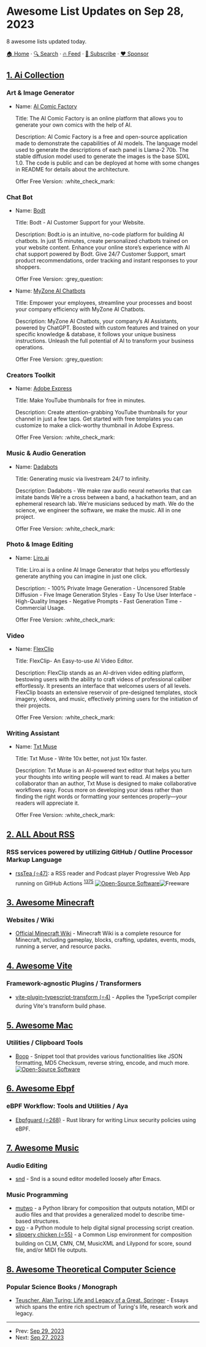 # Awesome List Updates on Sep 28, 2023

8 awesome lists updated today.

[🏠 Home](/README.md) · [🔍 Search](https://www.trackawesomelist.com/search/) · [🔥 Feed](https://www.trackawesomelist.com/rss.xml) · [📮 Subscribe](https://trackawesomelist.us17.list-manage.com/subscribe?u=d2f0117aa829c83a63ec63c2f&id=36a103854c) · [❤️  Sponsor](https://github.com/sponsors/theowenyoung)



## [1. Ai Collection](/content/ai-collection/ai-collection/README.md)

### Art & Image Generator

- Name: [AI Comic Factory](https://www.thataicollection.com/redirect/ai-comic-factory?utm_source=aicollection\&utm_medium=github\&utm_campaign=aicollection)

  Title: The AI Comic Factory is an online platform that allows you to generate your own comics with the help of AI.

  Description: AI Comic Factory is a free and open-source application made to demonstrate the capabilities of AI models.  The language model used to generate the descriptions of each panel is Llama-2 70b. The stable diffusion model used to generate the images is the base SDXL 1.0. The code is public and can be deployed at home with some changes in README for details about the architecture.

  Offer Free Version: :white\_check\_mark:



### Chat Bot

- Name: [Bodt](https://www.thataicollection.com/redirect/bodt?utm_source=aicollection\&utm_medium=github\&utm_campaign=aicollection)

  Title: Bodt - AI Customer Support for your Website.

  Description: Bodt.io is an intuitive, no-code platform for building AI chatbots. In just 15 minutes, create personalized chatbots trained on your website content.   Enhance your online store’s experience with AI chat support powered by Bodt. Give 24/7 Customer Support, smart product recommendations, order tracking and instant responses to your shoppers.

  Offer Free Version: :grey\_question:


- Name: [MyZone AI Chatbots](https://www.thataicollection.com/redirect/myzone-ai-chatbots?utm_source=aicollection\&utm_medium=github\&utm_campaign=aicollection)

  Title: Empower your employees, streamline your processes and boost your company efficiency with MyZone AI Chatbots.

  Description: MyZone AI Chatbots, your company’s AI Assistants, powered by ChatGPT. Boosted with custom features and trained on your specific knowledge & database, it follows your unique business instructions. Unleash the full potential of AI to transform your business operations.

  Offer Free Version: :grey\_question:



### Creators Toolkit

- Name: [Adobe Express](https://www.thataicollection.com/redirect/adobe-express?utm_source=aicollection\&utm_medium=github\&utm_campaign=aicollection)

  Title: Make YouTube thumbnails for free in minutes.

  Description: Create attention-grabbing YouTube thumbnails for your channel in just a few taps. Get started with free templates you can customize to make a click-worthy thumbnail in Adobe Express.

  Offer Free Version: :white\_check\_mark:



### Music & Audio Generation

- Name: [Dadabots](https://www.thataicollection.com/redirect/dadabots--?utm_source=aicollection\&utm_medium=github\&utm_campaign=aicollection)

  Title: Generating music via livestream 24/7 to infinity.

  Description: Dadabots - We make raw audio neural networks that can imitate bands We're a cross between a band, a hackathon team, and an ephemeral research lab. We're musicians seduced by math. We do the science, we engineer the software, we make the music. All in one project.

  Offer Free Version: :white\_check\_mark:



### Photo & Image Editing

- Name: [Liro.ai](https://www.thataicollection.com/redirect/liro.ai?utm_source=aicollection\&utm_medium=github\&utm_campaign=aicollection)

  Title: Liro.ai is a online AI Image Generator that helps you effortlessly generate anything you can imagine in just one click.

  Description: - 100% Private Image Generation - Uncensored Stable Diffusion - Five Image Generation Styles - Easy To Use User Interface - High-Quality Images - Negative Prompts - Fast Generation Time - Commercial Usage.

  Offer Free Version: :white\_check\_mark:



### Video

- Name: [FlexClip](https://www.thataicollection.com/redirect/flexclip?utm_source=aicollection\&utm_medium=github\&utm_campaign=aicollection)

  Title: FlexClip- An Easy-to-use AI Video Editor.

  Description: FlexClip stands as an AI-driven video editing platform, bestowing users with the ability to craft videos of professional caliber effortlessly. It presents an interface that welcomes users of all levels. FlexClip boasts an extensive reservoir of pre-designed templates, stock imagery, videos, and music, effectively priming users for the initiation of their projects.

  Offer Free Version: :white\_check\_mark:



### Writing Assistant

- Name: [Txt Muse](https://www.thataicollection.com/redirect/txt-muse?utm_source=aicollection\&utm_medium=github\&utm_campaign=aicollection)

  Title: Txt Muse - Write 10x better, not just 10x faster.

  Description: Txt Muse is an AI-powered text editor that helps you turn your thoughts into writing people will want to read. AI makes a better collaborator than an author, Txt Muse is designed to make collaborative workflows easy. Focus more on developing your ideas rather than finding the right words or formatting your sentences properly—your readers will appreciate it.

  Offer Free Version: :white\_check\_mark:



## [2. ALL About RSS](/content/AboutRSS/ALL-about-RSS/README.md)

### RSS services powered by utilizing GitHub / Outline Processor Markup Language

*   [rssTea (⭐47)](https://github.com/avadhesh18/rssTea): a RSS reader and Podcast player Progressive Web App running on GitHub Actions <sup>[1375](https://t.me/s/aboutrss/1375)</sup> [![Open-Source Software](https://github.com/AboutRSS/ALL-about-RSS/raw/master/media/open-source.png)](https://github.com/avadhesh18/rssTea)![Freeware](https://github.com/AboutRSS/ALL-about-RSS/raw/master/media/icons8-one-free-16.png)

## [3. Awesome Minecraft](/content/bs-community/awesome-minecraft/README.md)

### Websites / Wiki

*   [Official Minecraft Wiki](https://minecraft.wiki/) - Minecraft Wiki is a complete resource for Minecraft, including gameplay, blocks, crafting, updates, events, mods, running a server, and resource packs.

## [4. Awesome Vite](/content/vitejs/awesome-vite/README.md)

### Framework-agnostic Plugins / Transformers

*   [vite-plugin-typescript-transform (⭐4)](https://github.com/herberttn/vite-plugin-typescript-transform) - Applies the TypeScript compiler during Vite's transform build phase.

## [5. Awesome Mac](/content/jaywcjlove/awesome-mac/README.md)

### Utilities / Clipboard Tools

*   [Boop](https://boop.okat.best/) - Snippet tool that provides various functionalities like JSON formatting, MD5 Checksum, reverse string, encode, and much more. [![Open-Source Software](https://jaywcjlove.github.io/sb/ico/min-oss.svg "Open Source Software")](https://github.com/IvanMathy/Boop)

## [6. Awesome Ebpf](/content/zoidbergwill/awesome-ebpf/README.md)

### eBPF Workflow: Tools and Utilities / Aya

*   [Ebpfguard (⭐268)](https://github.com/deepfence/ebpfguard) - Rust library for writing Linux security policies using eBPF.

## [7. Awesome Music](/content/ciconia/awesome-music/README.md)

### Audio Editing

*   [snd](https://sourceforge.net/projects/snd/) - Snd is a sound editor modelled loosely after Emacs.

### Music Programming

*   [mutwo](https://mutwo-org.github.io/) - a Python library for composition that outputs notation, MIDI or audio files and that provides a generalized model to describe time-based structures.
*   [pyo](https://belangeo.github.io/pyo/) - a Python module to help digital signal processing script creation.
*   [slippery chicken (⭐55)](https://github.com/mdedwards/slippery-chicken) - a Common Lisp environment for composition building on CLM, CMN, CM, MusicXML and Lilypond for score, sound file, and/or MIDI file outputs.

## [8. Awesome Theoretical Computer Science](/content/mostafatouny/awesome-theoretical-computer-science/README.md)

### Popular Science Books / Monograph

*   [Teuscher. Alan Turing: Life and Legacy of a Great. Springer](https://link.springer.com/book/10.1007/978-3-662-05642-4) - Essays which spans the entire rich spectrum of Turing's life, research work and legacy.

---

- Prev: [Sep 29, 2023](/content/2023/09/29/README.md)
- Next: [Sep 27, 2023](/content/2023/09/27/README.md)